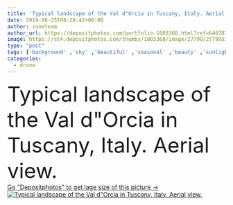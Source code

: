```yaml
---
title: 'Typical landscape of the Val d"Orcia in Tuscany, Italy. Aerial view.'
date: 2019-06-25T08:28:42+00:00
author: zoomteam
author_url: https://depositphotos.com/portfolio-1003368.html?ref=64678756
image: https://st4.depositphotos.com/thumbs/1003368/image/27799/277995380/api_thumb_450.jpg?forcejpeg=true
type: "post"
tags: ['background' ,'sky' ,'beautiful' ,'seasonal' ,'beauty' ,'sunlight' ,'meadow' ,'sun' ,'field' ,'nature' ,'spring' ,'outdoor' ,'rural' ,'orange' ,'light' ,'tree' ,'fall' ,'european' ,'landscape' ,'sunset' ,'calm' ,'pastoral' ,'trees' ,'winter' ,'agriculture' ,'pan' ,'countryside' ,'horizon' ,'picturesque' ,'scenery' ,'italy' ,'italian' ,'scenic' ,'panoramic' ,'europe' ,'hillside' ,'peaceful' ,'farmland' ,'hills' ,'tuscan' ,'tuscany' ,'cypress' ,'aerial' ,'toscana' ,'typical' ,'siena' ,'drone' ,'aerial view' ,'4k' ,'aerial landscape' ]
categories: 
  - drone
---
```

<div aling="center">
            <font size="60"> Typical landscape of the Val d"Orcia in Tuscany, Italy. Aerial view.</font>   
</div>
<div>
    <a href='https://st4.depositphotos.com/thumbs/1003368/image/27799/277995380/api_thumb_450.jpg?forcejpeg=true?ref=64678756' target=_blank > Go "Depositphotos" to get lage size of this picture ->
        <img href='https://st4.depositphotos.com/thumbs/1003368/image/27799/277995380/api_thumb_450.jpg?forcejpeg=true?ref=64678756' src='https://st4.depositphotos.com/1003368/27799/i/950/depositphotos_277995380-stock-photo-typical-landscape-val-orcia-tuscany.jpg?forcejpeg=true' alt='Typical landscape of the Val d"Orcia in Tuscany, Italy. Aerial view.' >
    </a>
</div>
